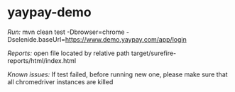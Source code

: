 # yaypay-demo
*Run:* mvn clean test -Dbrowser=chrome -Dselenide.baseUrl=https://www.demo.yaypay.com/app/login

*Reports:* open file located by relative path target/surefire-reports/html/index.html

*Known issues:* If test failed, before running new one, please make sure that all chromedriver instances are killed
